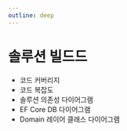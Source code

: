 ```yaml
---
outline: deep
---
```


# 솔루션 빌드드

- 코드 커버리지
- 코드 복잡도
- 솔루션 의존성 다이어그램
- EF Core DB 다이어그램
- Domain 레이어 클래스 다이어그램